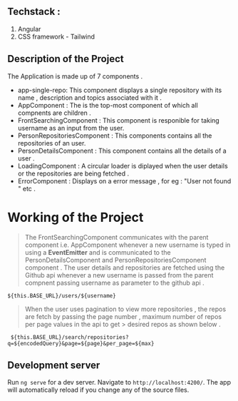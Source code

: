 ## Techstack :

1. Angular 
2. CSS framework - Tailwind

## Description of the Project

The Application is made up of 7 components .

* app-single-repo: This component displays a single repository with its name , description and topics associated with it .
* AppComponent : The is the top-most component of which all compnents are children .
* FrontSearchingComponent : This component is responible for taking username as an input from the user.
* PersonRepositoriesComponent : This components contains all the repositories of an user.
* PersonDetailsComponent : This component contains all the details of a user .
* LoadingComponent : A circular loader is diplayed when the user details or the repositories are being fetched .
* ErrorComponent : Displays on a error message , for eg : "User not found " etc .

# Working of the Project

> The FrontSearchingComponent communicates with the parent component i.e. AppComponent whenever a new username is typed in using a **EventEmitter** and is communicated to the PersonDetailsComponent and PersonRepositoriesComponent component .
> The user details and repositories are fetched using the Github api whenever a new username is passed from the parent compnent passing username as parameter to the github api . 

```${this.BASE_URL}/users/${username}```

> When the user uses pagination to view more repositories , the repos are fetch by passing the page number , maximum number of repos per page values in the api to get > desired repos as shown below .

``` ${this.BASE_URL}/search/repositories?q=${encodedQuery}&page=${page}&per_page=${max}```





## Development server

Run `ng serve` for a dev server. Navigate to `http://localhost:4200/`. The app will automatically reload if you change any of the source files.
